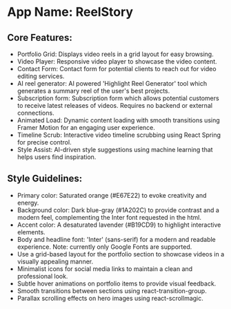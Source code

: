 # **App Name**: ReelStory

## Core Features:

- Portfolio Grid: Displays video reels in a grid layout for easy browsing.
- Video Player: Responsive video player to showcase the video content.
- Contact Form: Contact form for potential clients to reach out for video editing services.
- AI reel generator: AI powered 'Highlight Reel Generator' tool which generates a summary reel of the user's best projects.
- Subscription form: Subscription form which allows potential customers to receive latest releases of videos. Requires no backend or external connections.
- Animated Load: Dynamic content loading with smooth transitions using Framer Motion for an engaging user experience.
- Timeline Scrub: Interactive video timeline scrubbing using React Spring for precise control.
- Style Assist: AI-driven style suggestions using machine learning that helps users find inspiration.

## Style Guidelines:

- Primary color: Saturated orange (#E67E22) to evoke creativity and energy.
- Background color: Dark blue-gray (#1A202C) to provide contrast and a modern feel, complementing the Inter font requested in the html.
- Accent color: A desaturated lavender (#B19CD9) to highlight interactive elements.
- Body and headline font: 'Inter' (sans-serif) for a modern and readable experience. Note: currently only Google Fonts are supported.
- Use a grid-based layout for the portfolio section to showcase videos in a visually appealing manner.
- Minimalist icons for social media links to maintain a clean and professional look.
- Subtle hover animations on portfolio items to provide visual feedback.
- Smooth transitions between sections using react-transition-group.
- Parallax scrolling effects on hero images using react-scrollmagic.